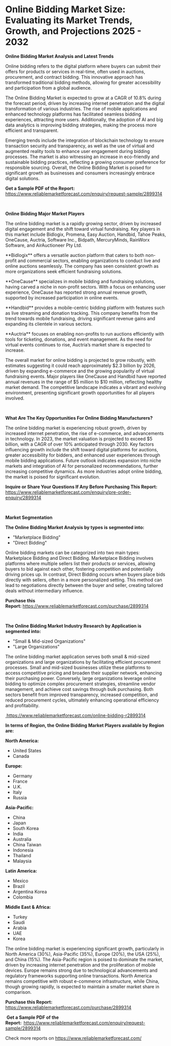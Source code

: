 <p><h1>Online Bidding Market Size: Evaluating its Market Trends, Growth, and Projections 2025 - 2032</h1></p><p><strong>Online Bidding Market Analysis and Latest Trends</strong></p>
<p><p>Online bidding refers to the digital platform where buyers can submit their offers for products or services in real-time, often used in auctions, procurement, and contract bidding. This innovative approach has transformed traditional bidding methods, allowing for greater accessibility and participation from a global audience. </p><p>The Online Bidding Market is expected to grow at a CAGR of 10.8% during the forecast period, driven by increasing internet penetration and the digital transformation of various industries. The rise of mobile applications and enhanced technology platforms has facilitated seamless bidding experiences, attracting more users. Additionally, the adoption of AI and big data analytics is improving bidding strategies, making the process more efficient and transparent. </p><p>Emerging trends include the integration of blockchain technology to ensure transaction security and transparency, as well as the use of virtual and augmented reality tools to enhance user engagement during bidding processes. The market is also witnessing an increase in eco-friendly and sustainable bidding practices, reflecting a growing consumer preference for responsible sourcing. Overall, the Online Bidding Market is poised for significant growth as businesses and consumers increasingly embrace digital solutions.</p></p>
<p><strong>Get a Sample PDF of the Report:&nbsp;</strong> <a href="https://www.reliablemarketforecast.com/enquiry/request-sample/2899314?utm_campaign=3458&utm_medium=2&utm_source=Github&utm_content=ia&utm_term=15032025&utm_id=online-bidding">https://www.reliablemarketforecast.com/enquiry/request-sample/2899314</a></p>
<p>&nbsp;</p>
<p><strong>Online Bidding Major Market Players</strong></p>
<p><p>The online bidding market is a rapidly growing sector, driven by increased digital engagement and the shift toward virtual fundraising. Key players in this market include Bidlogix, Promena, Easy Auction, Handbid, Tahoe Peaks, OneCause, Auctria, Software Inc., Bidpath, MercuryMinds, RainWorx Software, and AirAuctioneer Pty Ltd.</p><p>**Bidlogix** offers a versatile auction platform that caters to both non-profit and commercial sectors, enabling organizations to conduct live and online auctions seamlessly. The company has seen consistent growth as more organizations seek efficient fundraising solutions.</p><p>**OneCause** specializes in mobile bidding and fundraising solutions, having carved a niche in non-profit sectors. With a focus on enhancing user experience, OneCause has reported strong annual revenue growth, supported by increased participation in online events.</p><p>**Handbid** provides a mobile-centric bidding platform with features such as live streaming and donation tracking. This company benefits from the trend towards mobile fundraising, driving significant revenue gains and expanding its clientele in various sectors.</p><p>**Auctria** focuses on enabling non-profits to run auctions efficiently with tools for ticketing, donations, and event management. As the need for virtual events continues to rise, Auctria’s market share is expected to increase.</p><p>The overall market for online bidding is projected to grow robustly, with estimates suggesting it could reach approximately $2.3 billion by 2026, driven by expanding e-commerce and the growing popularity of virtual fundraising events. Major players like OneCause and Handbid have reported annual revenues in the range of $5 million to $10 million, reflecting healthy market demand. The competitive landscape indicates a vibrant and evolving environment, presenting significant growth opportunities for all players involved.</p></p>
<p>&nbsp;</p>
<p><strong>What Are The Key Opportunities For Online Bidding Manufacturers?</strong></p>
<p><p>The online bidding market is experiencing robust growth, driven by increased internet penetration, the rise of e-commerce, and advancements in technology. In 2023, the market valuation is projected to exceed $5 billion, with a CAGR of over 10% anticipated through 2030. Key factors influencing growth include the shift toward digital platforms for auctions, greater accessibility for bidders, and enhanced user experiences through mobile bidding applications. Future outlook indicates expansion into niche markets and integration of AI for personalized recommendations, further increasing competitive dynamics. As more industries adopt online bidding, the market is poised for significant evolution.</p></p>
<p><strong>Inquire or Share Your Questions If Any Before Purchasing This Report:</strong> <a href="https://www.reliablemarketforecast.com/enquiry/pre-order-enquiry/2899314?utm_campaign=3458&utm_medium=2&utm_source=Github&utm_content=ia&utm_term=15032025&utm_id=online-bidding">https://www.reliablemarketforecast.com/enquiry/pre-order-enquiry/2899314</a></p>
<p>&nbsp;</p>
<p><strong>Market Segmentation</strong></p>
<p><strong>The Online Bidding Market Analysis by types is segmented into:</strong></p>
<p><ul><li>"Marketplace Bidding"</li><li>"Direct Bidding"</li></ul></p>
<p><p>Online bidding markets can be categorized into two main types: Marketplace Bidding and Direct Bidding. Marketplace Bidding involves platforms where multiple sellers list their products or services, allowing buyers to bid against each other, fostering competition and potentially driving prices up. In contrast, Direct Bidding occurs when buyers place bids directly with sellers, often in a more personalized setting. This method can lead to negotiations directly between the buyer and seller, creating tailored deals without intermediary influence.</p></p>
<p><strong>Purchase this Report:&nbsp;</strong><a href="https://www.reliablemarketforecast.com/purchase/2899314?utm_campaign=3458&utm_medium=2&utm_source=Github&utm_content=ia&utm_term=15032025&utm_id=online-bidding">https://www.reliablemarketforecast.com/purchase/2899314</a></p>
<p>&nbsp;</p>
<p><strong>The Online Bidding Market Industry Research by Application is segmented into:</strong></p>
<p><ul><li>"Small & Mid-sized Organizations"</li><li>"Large Organizations"</li></ul></p>
<p><p>The online bidding market application serves both small & mid-sized organizations and large organizations by facilitating efficient procurement processes. Small and mid-sized businesses utilize these platforms to access competitive pricing and broaden their supplier network, enhancing their purchasing power. Conversely, large organizations leverage online bidding to optimize complex procurement strategies, streamline vendor management, and achieve cost savings through bulk purchasing. Both sectors benefit from improved transparency, increased competition, and reduced procurement cycles, ultimately enhancing operational efficiency and profitability.</p></p>
<p><a href="https://www.reliablemarketforecast.com/online-bidding-r2899314?utm_campaign=3458&utm_medium=2&utm_source=Github&utm_content=ia&utm_term=15032025&utm_id=online-bidding">&nbsp;https://www.reliablemarketforecast.com/online-bidding-r2899314</a></p>
<p><strong>In terms of Region, the Online Bidding Market Players available by Region are:</strong></p>
<p>
    <p> <strong> North America: </strong>
        <ul>
            <li>United States</li>
            <li>Canada</li>
        </ul>
        </p> 
    <p> <strong> Europe: </strong>
        <ul>
            <li>Germany</li>
            <li>France</li>
            <li>U.K.</li>
            <li>Italy</li>
            <li>Russia</li>
        </ul>
        </p> 
    <p> <strong> Asia-Pacific: </strong>
        <ul>
            <li>China</li>
            <li>Japan</li>
            <li>South Korea</li>
            <li>India</li>
            <li>Australia</li>
            <li>China Taiwan</li>
            <li>Indonesia</li>
            <li>Thailand</li>
            <li>Malaysia</li>
        </ul>
        </p> 
    <p> <strong> Latin America: </strong>
        <ul>
            <li>Mexico</li>
            <li>Brazil</li>
            <li>Argentina Korea</li>
            <li>Colombia</li>
        </ul>
        </p> 
    <p> <strong> Middle East & Africa: </strong>
        <ul>
            <li>Turkey</li>
            <li>Saudi</li>
            <li>Arabia</li>
            <li>UAE</li>
            <li>Korea</li>
        </ul>
    </p>
    </p>
<p><p>The online bidding market is experiencing significant growth, particularly in North America (30%), Asia-Pacific (35%), Europe (20%), the USA (25%), and China (15%). The Asia-Pacific region is poised to dominate the market, driven by increasing internet penetration and the proliferation of mobile devices. Europe remains strong due to technological advancements and regulatory frameworks supporting online transactions. North America remains competitive with robust e-commerce infrastructure, while China, though growing rapidly, is expected to maintain a smaller market share in comparison.</p></p>
<p><strong>Purchase this Report: </strong><a href="https://www.reliablemarketforecast.com/purchase/2899314?utm_campaign=3458&utm_medium=2&utm_source=Github&utm_content=ia&utm_term=15032025&utm_id=online-bidding">https://www.reliablemarketforecast.com/purchase/2899314</a></p>
<p>&nbsp;<strong>Get a Sample PDF of the Report:&nbsp;&nbsp;</strong><a href="https://www.reliablemarketforecast.com/enquiry/request-sample/2899314?utm_campaign=3458&utm_medium=2&utm_source=Github&utm_content=ia&utm_term=15032025&utm_id=online-bidding">https://www.reliablemarketforecast.com/enquiry/request-sample/2899314</a></p>
<p><strong></strong></p>
<p>Check more reports on <a href="https://www.reliablemarketforecast.com/?utm_campaign=3458&utm_medium=2&utm_source=Github&utm_content=ia&utm_term=15032025&utm_id=online-bidding">https://www.reliablemarketforecast.com/</a></p>